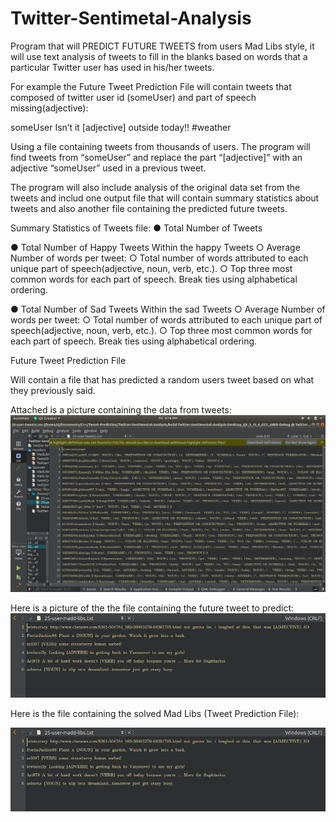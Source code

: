 # Twitter-Sentimetal-Analysis

Program that will PREDICT FUTURE TWEETS from users Mad Libs style, it will use text analysis of  tweets to fill in the blanks based on words that a particular Twitter user has used in his/her tweets.

For example the Future Tweet Prediction File will contain tweets that composed of twitter user id (someUser) and part of speech missing(adjective): 

someUser Isn’t it [adjective] outside today!! #weather

Using a file containing tweets from thousands of users. The program will find tweets from “someUser” and replace the part “[adjective]” with an adjective “someUser” used in a previous tweet. 

The program will also include analysis of the original data set from the tweets and includ one output file that will contain summary statistics about tweets and also another file containing the predicted future tweets. 

Summary Statistics of Tweets file:
● Total Number of Tweets

● Total Number of Happy Tweets
Within the happy Tweets
○ Average Number of words per tweet:
○ Total number of words attributed to each unique part of speech(adjective, noun, verb, etc.).
○ Top three most common words for each part of speech. Break ties using alphabetical ordering.

● Total Number of Sad Tweets
Within the sad Tweets
○ Average Number of words per tweet:
○ Total number of words attributed to each unique part of speech(adjective, noun, verb, etc.).
○ Top three most common words for each part of speech. Break ties using alphabetical ordering.

Future Tweet Prediction File

Will contain a file that has predicted a random users tweet based on what they previously said. 

Attached is a picture containing the data from tweets:
![alt text](https://github.com/JaimeGoB/Twitter-Sentimental-Analysis/blob/master/tweetData.png)

Here is a picture of the the file containing the future tweet to predict:
![alt text](https://github.com/JaimeGoB/Twitter-Sentimental-Analysis/blob/master/image.png)

Here is the file containing the solved Mad Libs (Tweet Prediction File):

![alt text](https://github.com/JaimeGoB/Twitter-Sentimental-Analysis/blob/master/image.png)
